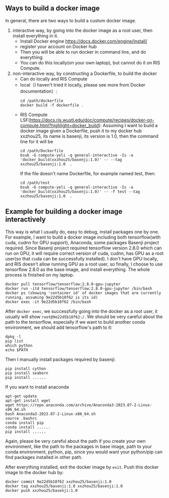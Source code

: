 ## Ways to build a docker image
In general, there are two ways to build a custom docker image. 
1. interactive way, by going into the docker image as a root user, then install everything in it. 
   - Install Docker engine https://docs.docker.com/engine/install/
   - register your account on Docker hub
   - Then you will be able to run docker in command line, and do everything
   - You can do this locally(on your own laptop), but cannot do it on RIS Compute. 
2. non-interactive way, by constructing a Dockerfile, to build the docker
   - Can do locally and RIS Compute
   - local（I haven't tried it locally, please see more from Docker documentation）:
     ```
     cd /path/dockerfile 
     docker build -f dockerfile .
     ```
   - RIS Compute LSF(https://docs.ris.wustl.edu/doc/compute/recipes/docker-on-compute.html?highlight=docker_build):
     Assuming I want to build a docker image given a Dockerfile, push it to my docker hub xxzhou25, its name is basenji, its version is 1.0, then the command line for it will be
     ```
     cd /path/Dockerfile 
     bsub -G compute-yeli -q general-interactive -Is -a 'docker_build(xxzhou25/basenji:1.0)' -- --tag xxzhou25/basenji:1.0  .
     ```
     If the file doesn't name Dockerfile, for example named test, then:
     ```
     cd /path/test 
     bsub -G compute-yeli -q general-interactive -Is -a 'docker_build(xxzhou25/basenji:1.0)' -- -f test --tag xxzhou25/basenji:1.0  .
     ```
## Example for building a docker image interactively
This way is what I usually do, easy to debug, install packages one by one. 
For example, I want to build a docker image including both tensorflow(with cuda, cudnn for GPU support), Anaconda, some packages Basenji project required.
Since Basenji project required tensorflow version 2.8.0 which can run on GPU, it will require correct version of cuda, cudnn, has GPU as a root user(so that cuda can be successfully installed). I don't have GPU locally, and RIS doesn't allow running GPU as a root user, so finally, I choose to use tensorflow 2.8.0 as the base image, and install everything. The whole process is finished on my laptop. 
```
docker pull tensorflow/tensorflow:2.8.0-gpu-jupyter
docker run -itd tensorflow/tensorflow:2.8.0-gpu-jupyter /bin/bash
docker ps (showing 'container id' of docker images that are currently running, assuming 9e22d5b18f62 is its id)
docker exec -it 9e22d5b18f62 /bin/bash
```
After ```docker exec```, we successfully going into the docker as a root user, it usually will show ```root@9e22d5b18f62:/```.
We should be very careful about the path to the tensorflow, especially if we want to build another conda environment, we should add tensorflow's path to it: 
```
dpkg -l
pip list
which python
echo $PATH
```
Then I manually install packages required by basenji: 
```
pip install cython
pip install seaborn
pip install ......
```
If you want to install anaconda
```
apt-get update 
apt-get install wget
wget https://repo.anaconda.com/archive/Anaconda3-2023.07-2-Linux-x86_64.sh
bash Anaconda3-2023.07-2-Linux-x86_64.sh
source .bashrc
conda install pip
conda install ......
pip install ......
```
Again, please be very careful about the path if you create your own environment, like the path to the packages in base image, path to your conda environment, python, pip, since you would want your python/pip can find packages installed in other path. 

After everything installed, exit the docker image by ```exit```. Push this docker image to the docker hub by: 
```
docker commit 9e22d5b18f62 xxzhou25/basenji:1.0
docker tag xxzhou25/basenji:1.0 xxzhou25/basenji:1.0
docker push xxzhou25/basenji:1.0
```


